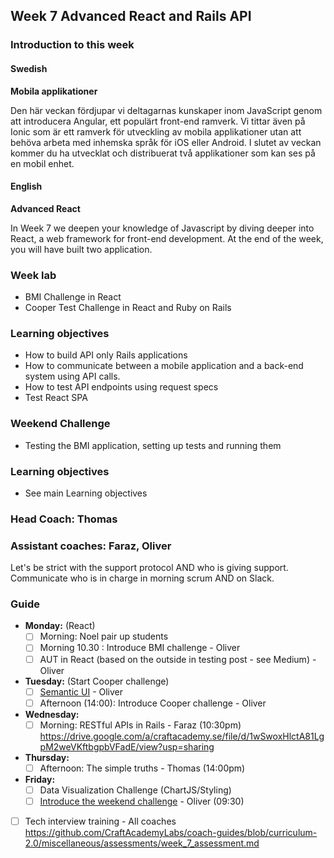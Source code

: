 ## Week 7 Advanced React and Rails API
### Introduction to this week

#### Swedish
**Mobila applikationer**

Den här veckan fördjupar vi deltagarnas kunskaper inom JavaScript genom att introducera Angular, ett populärt front-end ramverk. Vi tittar även på Ionic som är ett ramverk för utveckling av mobila applikationer utan att behöva arbeta med inhemska språk för iOS eller Android. I slutet av veckan kommer du ha utvecklat och distribuerat två applikationer som kan ses på en mobil enhet.

#### English
**Advanced React**

In Week 7 we deepen your knowledge of Javascript by diving deeper into React, a web framework for front-end development. At the end of the week, you will have built two application.

### Week lab
* BMI Challenge in React
* Cooper Test Challenge in React and Ruby on Rails

### Learning objectives
* How to build API only Rails applications
* How to communicate between a mobile application and a back-end system using API calls.
* How to test API endpoints using request specs
* Test React SPA


### Weekend Challenge
* Testing the BMI application, setting up tests and running them

### Learning objectives
* See main Learning objectives

### Head Coach: Thomas 
### Assistant coaches: Faraz, Oliver
Let's be strict with the support protocol AND who is giving support. Communicate who is in charge in morning scrum AND on Slack.

### Guide
- **Monday:** (React)
  - [ ] Morning: Noel pair up students
  - [ ] Morning 10.30 : Introduce BMI challenge - Oliver
  - [ ] AUT in React (based on the outside in testing post - see Medium) - Oliver 

- **Tuesday:** (Start Cooper challenge) 
  - [ ] [Semantic UI](https://react.semantic-ui.com/) - Oliver
  - [ ] Afternoon (14:00): Introduce Cooper challenge - Oliver

- **Wednesday:**  
  - [ ] Morning: RESTful APIs in Rails - Faraz (10:30pm)
     https://drive.google.com/a/craftacademy.se/file/d/1wSwoxHlctA81LgpM2weVKftbgpbVFadE/view?usp=sharing

- **Thursday:**  
  - [ ] Afternoon: The simple truths - Thomas (14:00pm)

- **Friday:**
  - [ ] Data Visualization Challenge (ChartJS/Styling) 
  - [ ] [Introduce the weekend challenge](https://class.craftacademy.co/courses/course-v1:CraftAcademy+CA-CC-01+2018/courseware/96bf29b196214229a1f5b420c670ac7f/71f526bca64d410abab417bd304e68f6/?activate_block_id=block-v1%3ACraftAcademy%2BCA-CC-01%2B2018%2Btype%40sequential%2Bblock%4071f526bca64d410abab417bd304e68f6) - Oliver (09:30)
  
- [ ] Tech interview training - All coaches https://github.com/CraftAcademyLabs/coach-guides/blob/curriculum-2.0/miscellaneous/assessments/week_7_assessment.md
